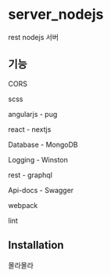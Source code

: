 # server_nodejs

rest nodejs 서버

## 기능

CORS

scss

angularjs - pug

react - nextjs

Database - MongoDB

Logging - Winston

rest - graphql

Api-docs - Swagger

webpack

lint

## Installation

몰라몰라
